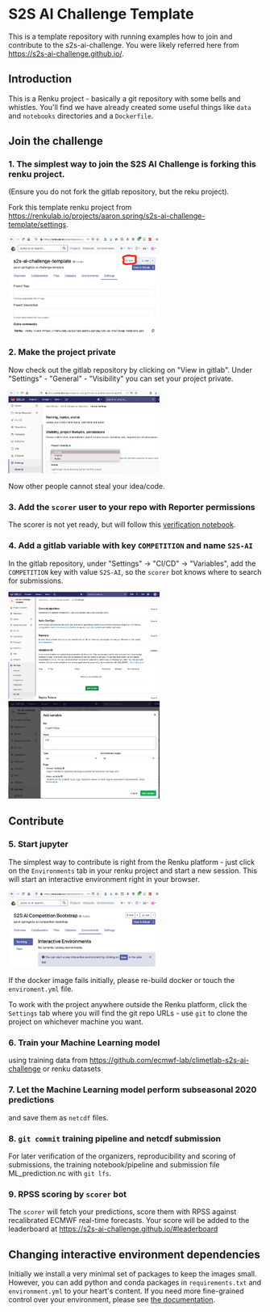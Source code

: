 # S2S AI Challenge Template

This is a template repository with running examples how to join and contribute to
the s2s-ai-challenge. You were likely referred here from https://s2s-ai-challenge.github.io/.

## Introduction

This is a Renku project - basically a git repository with some
bells and whistles. You'll find we have already created some
useful things like `data` and `notebooks` directories and
a `Dockerfile`.

## Join the challenge

### 1. The simplest way to join the S2S AI Challenge is forking this renku project.
(Ensure you do not fork the gitlab repository, but the reku project).

Fork this template renku project from https://renkulab.io/projects/aaron.spring/s2s-ai-challenge-template/settings.

<img src="docs/screenshots/fork_renku.png" width="300">

### 2. Make the project private

Now check out the gitlab repository by clicking on "View in gitlab".
Under "Settings" - "General" - "Visibility" you can set your project private.

<img src="docs/screenshots/gitlab_visibility.png" width="300">

Now other people cannot steal your idea/code.

### 3. Add the `scorer` user to your repo with Reporter permissions
The scorer is not yet ready, but will follow this [verification notebook](https://renkulab.io/gitlab/aaron.spring/s2s-ai-competition-bootstrap/-/blob/master/notebooks/verification_RPSS.ipynb).

### 4. Add a gitlab variable with key `COMPETITION` and name `S2S-AI`
In the gitlab repository, under "Settings" -> "CI/CD" -> "Variables", add the
`COMPETITION` key with value `S2S-AI`, so the `scorer` bot knows where to search
for submissions.

<img src="docs/screenshots/gitlab_variables.png" width="300">
<img src="docs/screenshots/gitlab_add_variable.png" width="300">

## Contribute

### 5. Start jupyter
The simplest way to contribute is right from the Renku platform - 
just click on the `Environments` tab in your renku project and start a new session.
This will start an interactive environment right in your browser.

<img src="docs/screenshots/renku_start_env.png" width="300">

If the docker image fails initially, please re-build docker or touch the `enviroment.yml` file.

To work with the project anywhere outside the Renku platform,
click the `Settings` tab where you will find the
git repo URLs - use `git` to clone the project on whichever machine you want.

### 6. Train your Machine Learning model
using training data from https://github.com/ecmwf-lab/climetlab-s2s-ai-challenge or renku datasets

### 7. Let the Machine Learning model perform subseasonal 2020 predictions
and save them as `netcdf` files.

### 8. `git commit` training pipeline and netcdf submission
For later verification of the organizers, reproducibility and scoring of submissions,
the training notebook/pipeline and submission file ML_prediction.nc with `git lfs`. 

### 9. RPSS scoring by `scorer` bot
The `scorer` will fetch your predictions, score them with RPSS against recalibrated ECMWF real-time forecasts.
Your score will be added to the leaderboard at https://s2s-ai-challenge.github.io/#leaderboard

## Changing interactive environment dependencies

Initially we install a very minimal set of packages to keep the images small.
However, you can add python and conda packages in `requirements.txt` and
`environment.yml` to your heart's content. If you need more fine-grained
control over your environment, please see [the documentation](https://renku.readthedocs.io/en/latest/user/advanced_interfaces.html#dockerfile-modifications).

